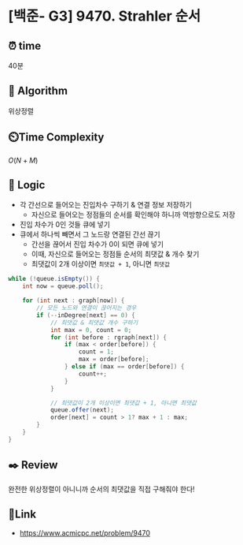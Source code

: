 # [백준- G3] 9470. Strahler 순서
 
## ⏰  **time**
40분

## :pushpin: **Algorithm**
위상정렬

## ⏲️**Time Complexity**
$O(N + M)$

## :round_pushpin: **Logic**
- 각 간선으로 들어오는 진입차수 구하기 & 연결 정보 저장하기
  - 자신으로 들어오는 정점들의 순서를 확인해야 하니까 역방향으로도 저장
- 진입 차수가 0인 것들 큐에 넣기
- 큐에서 하나씩 빼면서 그 노드랑 연결된 간선 끊기
  - 간선을 끊어서 진입 차수가 0이 되면 큐에 넣기
  - 이때, 자신으로 들어오는 정점들 순서의 최댓값 & 개수 찾기
  - 최댓값이 2개 이상이면 `최댓값 + 1`, 아니면 `최댓값`
```java
while (!queue.isEmpty()) {
    int now = queue.poll();

    for (int next : graph[now]) {
        // 모든 노드와 연결이 끊어지는 경우
        if (--inDegree[next] == 0) {
            // 최댓값 & 최댓값 개수 구하기
            int max = 0, count = 0;
            for (int before : rgraph[next]) {
                if (max < order[before]) {
                    count = 1;
                    max = order[before];
                } else if (max == order[before]) {
                    count++;
                }
            }

            // 최댓값이 2개 이상이면 최댓값 + 1, 아니면 최댓값
            queue.offer(next);
            order[next] = count > 1? max + 1 : max;
        }
    }
}
```

## :black_nib: **Review**
완전한 위상정렬이 아니니까 순서의 최댓값을 직접 구해줘야 한다!

## 📡**Link**
- https://www.acmicpc.net/problem/9470
